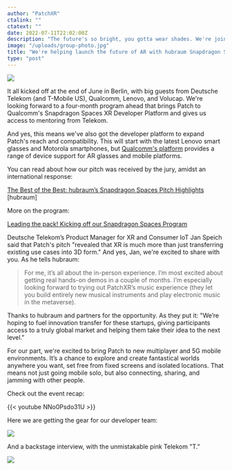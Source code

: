 ```yaml
---
author: "PatchXR"
ctalink: ""
ctatext: ""
date: 2022-07-11T22:02:00Z
description: "The future's so bright, you gotta wear shades. We're joining hubraum Berlin and Qualcomm Technologies to bring Patch's fantastic musical worlds to the hubraum Snapdragon Spaces Program and a ton of new devices and markets."
image: "/uploads/group-photo.jpg"
title: "We're helping launch the future of AR with hubraum Snapdragon Spaces"
type: "post"
---
```

![](/uploads/group-photo.jpg)

It all kicked off at the end of June in Berlin, with big guests from Deutsche Telekom (and T-Mobile US), Qualcomm, Lenovo, and Volucap. We're looking forward to a four-month program ahead that brings Patch to Qualcomm's Snapdragon Spaces XR Developer Platform and gives us access to mentoring from Telekom.

And yes, this means we've also got the developer platform to expand Patch's reach and compatibility. This will start with the latest Lenovo smart glasses and Motorola smartphones, but [Qualcomm's platform](https://spaces.qualcomm.com/) provides a range of device support for AR glasses and mobile platforms.

You can read about how our pitch was received by the jury, amidst an international response:

[The Best of the Best: hubraum’s Snapdragon Spaces Pitch Highlights](https://www.hubraum.com/the-best-of-the-best-hubraums-snapdragon-spaces-pitch-highlights/) \[hubraum\]

More on the program:

[Leading the pack! Kicking off our Snapdragon Spaces Program](https://www.hubraum.com/snapdragon-spaces-program-kick-off-recap/)

Deutsche Telekom’s Product Manager for XR and Consumer IoT Jan Speich said that Patch's pitch "revealed that XR is much more than just transferring existing use cases into 3D form." And yes, Jan, we're excited to share with you. As he tells hubraum:

> For me, it’s all about the in-person experience. I’m most excited about getting real hands-on demos in a couple of months. I’m especially looking forward to trying out PatchXR’s music experience (they let you build entirely new musical instruments and play electronic music in the metaverse).

Thanks to hubraum and partners for the opportunity. As they put it: "We’re hoping to fuel innovation transfer for these startups, giving participants access to a truly global market and helping them take their idea to the next level."

For our part, we're excited to bring Patch to new multiplayer and 5G mobile environments. It’s a chance to explore and create fantastical worlds anywhere you want, set free from fixed screens and isolated locations. That means not just going mobile solo, but also connecting, sharing, and jamming with other people.

Check out the event recap:

{{< youtube NNo0Psdo31U >}}

Here we are getting the gear for our developer team:

![](/uploads/getting-our-gear.jpg)

And a backstage interview, with the unmistakable pink Telekom "T."

![](/uploads/hubraum-interview.jpg)
